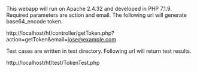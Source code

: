 This webapp will run on Apache 2.4.32 and developed in PHP 7.1.9.
Required parameters are action and email.
The following url will generate base64_encode token.

http://localhost/hf/controller/getToken.php?action=getToken&email=jose@example.com

Test cases are written in test directory. Following url will return test results.

http://localhost/hf/test/TokenTest.php